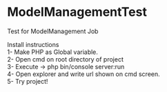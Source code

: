 # ModelManagementTest
Test for ModelManagement Job

Install instructions<br>
1- Make PHP as Global variable.<br>
2- Open cmd on root directory of project<br>
3- Execute -> php bin/console server:run<br>
4- Open explorer and write url shown on cmd screen.<br>
5- Try project!<br>
